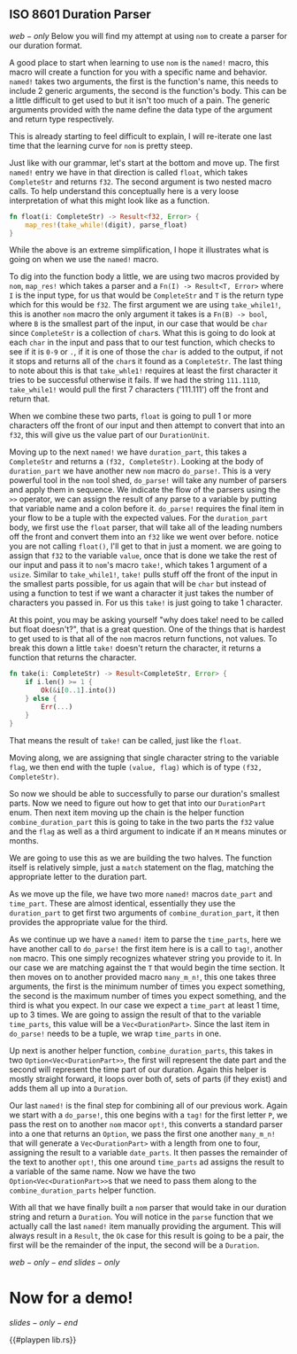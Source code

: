 ## ISO 8601 Duration Parser
$web-only$
Below you will find my attempt at using `nom` to create a parser for our duration format.

A good place to start when learning to use `nom` is the `named!` macro, this macro will create a function for you with a specific name and behavior. `named!` takes two arguments, the first is the function's name, this needs to include 2 generic arguments, the second is the function's body. This can be a little difficult to get used to but it isn't too much of a pain. The generic arguments provided with the name define the data type of the argument and return type respectively.

This is already starting to feel difficult to explain, I will re-iterate one last time that the learning curve for `nom` is pretty steep.

Just like with our grammar, let's start at the bottom and move up. The first `named!` entry we have in that direction is called `float`, which takes `CompleteStr` and returns `f32`. The second argument is two nested macro calls. To help understand this conceptually here is a very loose interpretation of what this might look like as a function.

```rust
fn float(i: CompleteStr) -> Result<f32, Error> {
    map_res!(take_while!(digit), parse_float)
}
```
While the above is an extreme simplification, I hope it illustrates what is going on when we use the `named!` macro.

To dig into the function body a little, we are using two macros provided by `nom`, `map_res!` which takes a parser and a `Fn(I) -> Result<T, Error>` where `I` is the input type, for us that would be `CompleteStr` and `T` is the return type which for this would be `f32`. The first argument we are using `take_while1!`, this is another `nom` macro the only argument it takes is a `Fn(B) -> bool`, where `B` is the smallest part of the input, in our case that would be `char` since `CompleteStr` is a collection of `char`s. What this is going to do look at each `char` in the input and pass that to our test function, which checks to see if it is `0-9` or `.`, if it is one of those the `char` is added to the output, if not it stops and returns all of the `char`s it found as a `CompleteStr`. The last thing to note about this is that `take_whle1!` requires at least the first character it tries to be successful otherwise it fails. If we had the string `111.111D`, `take_while1!` would pull the first 7 characters ('111.111') off the front and return that.

When we combine these two parts, `float` is going to pull 1 or more characters off the front of our input and then attempt to convert that into an `f32`, this will give us the value part of our `DurationUnit`.

Moving up to the next `named!` we have `duration_part`, this takes a `CompleteStr` and returns a `(f32, CompleteStr)`. Looking at the body of `duration_part` we have another new `nom` macro `do_parse!`. This is a very powerful tool in the `nom` tool shed, `do_parse!` will take any number of parsers and apply them in sequence. We indicate the flow of the parsers using the `>>` operator, we can assign the result of any parse to a variable by putting that variable name and a colon before it. `do_parse!` requires the final item in your flow to be a tuple with the expected values. For the `duration_part` body, we first use the `float` parser, that will take all of the leading numbers off the front and convert them into an `f32` like we went over before. notice you are not calling `float()`, I'll get to that in just a moment. we are going to assign that `f32` to the variable `value`, once that is done we take the rest of our input and pass it to `nom`'s macro `take!`, which takes 1 argument of a `usize`. Similar to `take_while1!`, `take!` pulls stuff off the front of the input in the smallest parts possible, for us again that will be `char` but instead of using a function to test if we want a character it just takes the number of characters you passed in. For us this `take!` is just going to take 1 character.

At this point, you may be asking yourself "why does take! need to be called but float doesn't?", that is a great question. One of the things that is hardest to get used to is that all of the `nom` macros return functions, not values. To break this down a little `take!` doesn't return the character, it returns a function that returns the character.

```rust
fn take(i: CompleteStr) -> Result<CompleteStr, Error> {
    if i.len() >= 1 {
        Ok(&i[0..1].into())
    } else {
        Err(...)
    }
}
```
That means the result of `take!` can be called, just like the `float`.

Moving along, we are assigning that single character string to the variable `flag`, we then end with the tuple `(value, flag)` which is of type `(f32, CompleteStr)`.

So now we should be able to successfully to parse our duration's smallest parts. Now we need to figure out how to get that into our `DurationPart` enum. Then next item moving up the chain is the helper function `combine_duration_part` this is going to take in the two parts the `f32` value and the `flag` as well as a third argument to indicate if an `M` means minutes or months.

We are going to use this as we are building the two halves. The function itself is relatively simple, just a `match` statement on the flag, matching the appropriate letter to the duration part.

As we move up the file, we have two more `named!` macros `date_part` and `time_part`. These are almost identical, essentially they use the `duration_part` to get first two arguments of `combine_duration_part`, it then provides the appropriate value for the third.

As we continue up we have a `named!` item to parse the `time_parts`, here we have another call to `do_parse!` the first item here is is a call to `tag!`, another `nom` macro. This one simply recognizes whatever string you provide to it. In our case we are matching against the `T` that would begin the time section. It then moves on to another provided macro `many_m_n!`, this one takes three arguments, the first is the minimum number of times you expect something, the second is the maximum number of times you expect something, and the third is what you expect. In our case we expect a `time_part` at least 1 time, up to 3 times. We are going to assign the result of that to the variable `time_parts`, this value will be a `Vec<DurationPart>`. Since the last item in `do_parse!` needs to be a tuple, we wrap `time_parts` in one.

Up next is another helper function, `combine_duration_parts`, this takes in two `Option<Vec<DurationPart>>`, the first will represent the date part and the second will represent the time part of our duration. Again this helper is mostly straight forward, it loops over both of, sets of parts (if they exist) and adds them all up into a `Duration`.

Our last `named!` is the final step for combining all of our previous work. Again we start with a `do_parse!`, this one begins with a `tag!` for the first letter `P`, we pass the rest on to another `nom` macor `opt!`, this converts a standard parser into a one that returns an `Option`, we pass the first one another `many_m_n!` that will generate a `Vec<DurationPart>` with a length from one to four, assigning the result to a variable `date_parts`. It then passes the remainder of the text to another `opt!`, this one around `time_parts` ad assigns the result to a variable of the same name. Now we have the two `Option<Vec<DurationPart>>`s that we need to pass them along to the `combine_duration_parts` helper function.

With all that we have finally built a `nom` parser that would take in our duration string and return a `Duration`. You will notice in the `parse` function that we actually call the last `named!` item manually providing the argument. This will always result in a `Result`, the `Ok` case for this result is going to be a pair, the first will be the remainder of the input, the second will be a `Duration`.

$web-only-end$
$slides-only$

# Now for a demo!

$slides-only-end$

{{#playpen lib.rs}}
